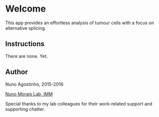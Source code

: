 # Welcome
This app provides an effortless analysis of tumour cells with a focus on alternative splicing.

## Instructions
There are none. Yet.

## Author
Nuno Agostinho, 2015-2016

<a href="http://imm.medicina.ulisboa.pt/group/compbio/" target="_blank">Nuno Morais Lab, IMM</a>

Special thanks to my lab colleagues for their work-related support and supporting chatter.
